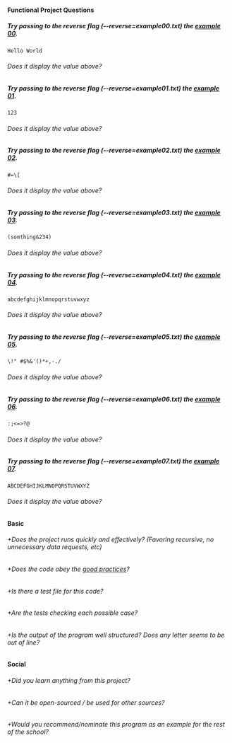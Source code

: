 #### Functional Project Questions

##### Try passing to the reverse flag (--reverse=example00.txt) the [example 00](github.com/public/subject/ascii-art/ascii-reverse-example.md).
`Hello World`
###### Does it display the value above?
##### Try passing to the reverse flag (--reverse=example01.txt) the [example 01](github.com/public/subject/ascii-art/ascii-reverse-example.md).
`123`
###### Does it display the value above?
##### Try passing to the reverse flag (--reverse=example02.txt) the [example 02](github.com/public/subject/ascii-art/ascii-reverse-example.md).
`#=\[`
###### Does it display the value above?
##### Try passing to the reverse flag (--reverse=example03.txt) the [example 03](github.com/public/subject/ascii-art/ascii-reverse-example.md).
`(somthing&234)`
###### Does it display the value above?
##### Try passing to the reverse flag (--reverse=example04.txt) the [example 04](github.com/public/subject/ascii-art/ascii-reverse-example.md).
`abcdefghijklmnopqrstuvwxyz`
###### Does it display the value above?
##### Try passing to the reverse flag (--reverse=example05.txt) the [example 05](github.com/public/subject/ascii-art/ascii-reverse-example.md).
`\!" #$%&'()*+,-./`
###### Does it display the value above?
##### Try passing to the reverse flag (--reverse=example06.txt) the [example 06](github.com/public/subject/ascii-art/ascii-reverse-example.md).
`:;<=>?@`
###### Does it display the value above?
##### Try passing to the reverse flag (--reverse=example07.txt) the [example 07](github.com/public/subject/ascii-art/ascii-reverse-example.md).
`ABCDEFGHIJKLMNOPQRSTUVWXYZ`
###### Does it display the value above?

#### Basic

###### +Does the project runs quickly and effectively? (Favoring recursive, no unnecessary data requests, etc)
###### +Does the code obey the [good practices](https://github.com/01-edu/public/blob/master/subjects/good-practices.en.md)?

###### +Is there a test file for this code?
###### +Are the tests checking each possible case?
###### +Is the output of the program well structured? Does any letter seems to be out of line?

#### Social

###### +Did you learn anything from this project?
###### +Can it be open-sourced / be used for other sources?
###### +Would you recommend/nominate this program as an example for the rest of the school?
